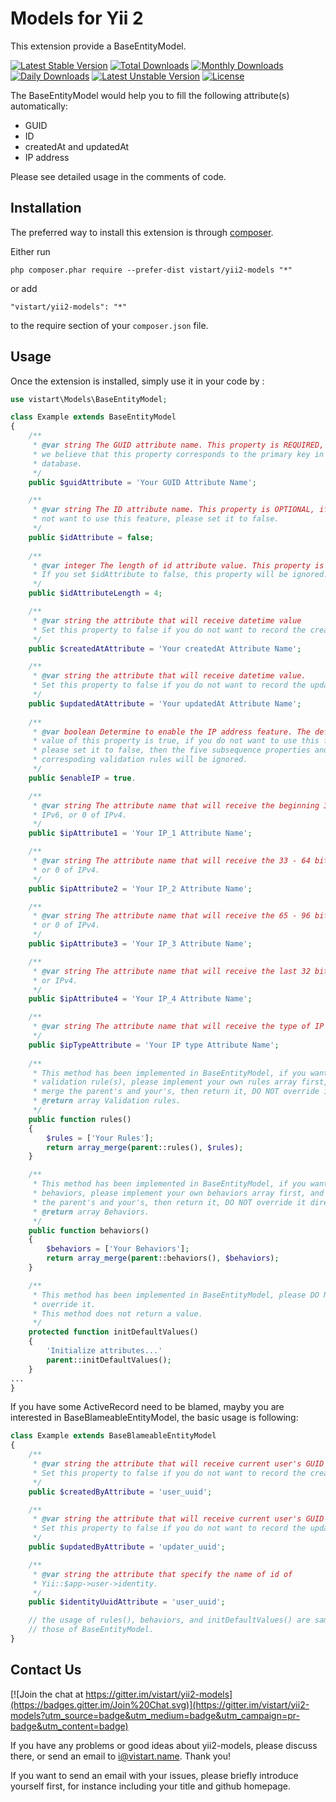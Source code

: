 Models for Yii 2
================

This extension provide a BaseEntityModel.

[![Latest Stable Version](https://poser.pugx.org/vistart/yii2-models/v/stable)](https://packagist.org/packages/vistart/yii2-models)
[![Total Downloads](https://poser.pugx.org/vistart/yii2-models/downloads)](https://packagist.org/packages/vistart/yii2-models)
[![Monthly Downloads](https://poser.pugx.org/vistart/yii2-models/d/monthly)](https://packagist.org/packages/vistart/yii2-models)
[![Daily Downloads](https://poser.pugx.org/vistart/yii2-models/d/daily)](https://packagist.org/packages/vistart/yii2-models)
[![Latest Unstable Version](https://poser.pugx.org/vistart/yii2-models/v/unstable)](https://packagist.org/packages/vistart/yii2-models)
[![License](https://poser.pugx.org/vistart/yii2-models/license)](https://packagist.org/packages/vistart/yii2-models)

The BaseEntityModel would help you to fill the following attribute(s) automatically:
* GUID
* ID
* createdAt and updatedAt
* IP address

Please see detailed usage in the comments of code.

Installation
------------

The preferred way to install this extension is through [composer](http://getcomposer.org/download/).

Either run

```
php composer.phar require --prefer-dist vistart/yii2-models "*"
```

or add

```
"vistart/yii2-models": "*"
```

to the require section of your `composer.json` file.


Usage
-----

Once the extension is installed, simply use it in your code by  :

```php
use vistart\Models\BaseEntityModel;

class Example extends BaseEntityModel
{
    /**
     * @var string The GUID attribute name. This property is REQUIRED, because 
     * we believe that this property corresponds to the primary key in the 
     * database.
     */
    public $guidAttribute = 'Your GUID Attribute Name';

    /**
     * @var string The ID attribute name. This property is OPTIONAL, if you do
     * not want to use this feature, please set it to false.
     */
    public $idAttribute = false;
    
    /**
     * @var integer The length of id attribute value. This property is OPTIONAL.
     * If you set $idAttribute to false, this property will be ignored.
     */
    public $idAttributeLength = 4;

    /**
     * @var string the attribute that will receive datetime value
     * Set this property to false if you do not want to record the creation time.
     */
    public $createdAtAttribute = 'Your createdAt Attribute Name';

    /**
     * @var string the attribute that will receive datetime value.
     * Set this property to false if you do not want to record the update time.
     */
    public $updatedAtAttribute = 'Your updatedAt Attribute Name';
    
    /**
     * @var boolean Determine to enable the IP address feature. The default
     * value of this property is true, if you do not want to use this feature, 
     * please set it to false, then the five subsequence properties and 
     * correspoding validation rules will be ignored.
     */
    public $enableIP = true.

    /**
     * @var string The attribute name that will receive the beginning 32 bits of
     * IPv6, or 0 of IPv4.
     */
    public $ipAttribute1 = 'Your IP_1 Attribute Name';

    /**
     * @var string The attribute name that will receive the 33 - 64 bits of IPv6,
     * or 0 of IPv4.
     */
    public $ipAttribute2 = 'Your IP_2 Attribute Name';

    /**
     * @var string The attribute name that will receive the 65 - 96 bits of IPv6,
     * or 0 of IPv4.
     */
    public $ipAttribute3 = 'Your IP_3 Attribute Name';

    /**
     * @var string The attribute name that will receive the last 32 bits of IPv6,
     * or IPv4.
     */
    public $ipAttribute4 = 'Your IP_4 Attribute Name';

    /**
     * @var string The attribute name that will receive the type of IP address.
     */
    public $ipTypeAttribute = 'Your IP type Attribute Name';
    
    /**
     * This method has been implemented in BaseEntityModel, if you want to add 
     * validation rule(s), please implement your own rules array first, and 
     * merge the parent's and your's, then return it, DO NOT override it directly.
     * @return array Validation rules.
     */
    public function rules()
    {
        $rules = ['Your Rules'];
        return array_merge(parent::rules(), $rules);
    }

    /**
     * This method has been implemented in BaseEntityModel, if you want to add
     * behaviors, please implement your own behaviors array first, and merge
     * the parent's and your's, then return it, DO NOT override it directly.
     * @return array Behaviors.
     */
    public function behaviors()
    {
        $behaviors = ['Your Behaviors'];
        return array_merge(parent::behaviors(), $behaviors);
    }

    /**
     * This method has been implemented in BaseEntityModel, please DO NOT 
     * override it.
     * This method does not return a value.
     */
    protected function initDefaultValues()
    {
        'Initialize attributes...'
        parent::initDefaultValues();
    }
...
}
```

If you have some ActiveRecord need to be blamed, mayby you are interested in BaseBlameableEntityModel, the basic usage is following:
~~~php
class Example extends BaseBlameableEntityModel
{
    /**
     * @var string the attribute that will receive current user's GUID value.
     * Set this property to false if you do not want to record the creator ID.
     */
    public $createdByAttribute = 'user_uuid';

    /**
     * @var string the attribute that will receive current user's GUID value.
     * Set this property to false if you do not want to record the updater ID.
     */
    public $updatedByAttribute = 'updater_uuid';

    /**
     * @var string the attribute that specify the name of id of 
     * Yii::$app->user->identity.
     */
    public $identityUuidAttribute = 'user_uuid';

    // the usage of rules(), behaviors, and initDefaultValues() are same as 
    // those of BaseEntityModel.
}
~~~

Contact Us
----------

[![Join the chat at https://gitter.im/vistart/yii2-models](https://badges.gitter.im/Join%20Chat.svg)](https://gitter.im/vistart/yii2-models?utm_source=badge&utm_medium=badge&utm_campaign=pr-badge&utm_content=badge)

If you have any problems or good ideas about yii2-models, please discuss there, or send an email to i@vistart.name. Thank you!

If you want to send an email with your issues, please briefly introduce yourself first, for instance including your title and github homepage.
